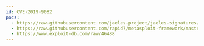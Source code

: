 ```yaml
---
id: CVE-2019-9082
pocs:
  - https://raw.githubusercontent.com/jaeles-project/jaeles-signatures/master/cves/thinkphp-rce-cve-2019-9082.yaml
  - https://raw.githubusercontent.com/rapid7/metasploit-framework/master/modules/exploits/unix/webapp/thinkphp_rce.rb
  - https://www.exploit-db.com/raw/46488
---
```

